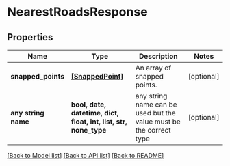 # NearestRoadsResponse


## Properties
Name | Type | Description | Notes
------------ | ------------- | ------------- | -------------
**snapped_points** | [**[SnappedPoint]**](SnappedPoint.md) | An array of snapped points. | [optional] 
**any string name** | **bool, date, datetime, dict, float, int, list, str, none_type** | any string name can be used but the value must be the correct type | [optional]

[[Back to Model list]](../README.md#documentation-for-models) [[Back to API list]](../README.md#documentation-for-api-endpoints) [[Back to README]](../README.md)


